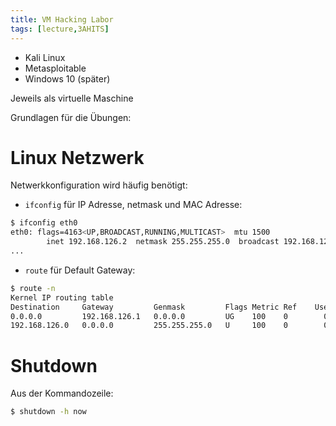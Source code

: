 ```yaml
---
title: VM Hacking Labor
tags: [lecture,3AHITS]
---
```




- Kali Linux
- Metasploitable
- Windows 10 (später)

Jeweils als virtuelle Maschine

Grundlagen für die Übungen:

# Linux Netzwerk

Netwerkkonfiguration wird häufig benötigt:

- `ifconfig` für IP Adresse, netmask und MAC Adresse:

```sh
$ ifconfig eth0      
eth0: flags=4163<UP,BROADCAST,RUNNING,MULTICAST>  mtu 1500
        inet 192.168.126.2  netmask 255.255.255.0  broadcast 192.168.126.255
...
```

- `route` für Default Gateway:


```sh
$ route -n       
Kernel IP routing table
Destination     Gateway         Genmask         Flags Metric Ref    Use Iface
0.0.0.0         192.168.126.1   0.0.0.0         UG    100    0        0 eth0
192.168.126.0   0.0.0.0         255.255.255.0   U     100    0        0 eth0
```



# Shutdown

Aus der Kommandozeile:

```sh
$ shutdown -h now
```

